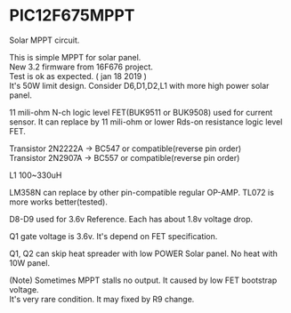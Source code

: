 # PIC12F675MPPT
Solar MPPT circuit.  
  
This is simple MPPT for solar panel.  
New 3.2 firmware from 16F676 project.  
Test is ok as expected. ( jan 18 2019 )  
It's 50W limit design. Consider D6,D1,D2,L1 with more high power solar panel.  
  
11 mili-ohm N-ch logic level FET(BUK9511 or BUK9508) used for current sensor. 
It can replace by 11 mili-ohm or lower Rds-on resistance logic level FET.  
  
Transistor 2N2222A -> BC547 or compatible(reverse pin order)  
Transistor 2N2907A -> BC557 or compatible(reverse pin order)  
  
L1 100~330uH  
  
LM358N can replace by other pin-compatible regular OP-AMP. TL072 is more works better(tested).  
  
D8-D9 used for 3.6v Reference. Each has about 1.8v voltage drop.  
  
Q1 gate voltage is 3.6v. It's depend on FET specification.  
  
Q1, Q2 can skip heat spreader with low POWER Solar panel. No heat with 10W panel.  
  
(Note) Sometimes MPPT stalls no output. It caused by low FET bootstrap voltage.  
It's very rare condition. It may fixed by R9 change.  

